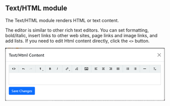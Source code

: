 ## Text/HTML module
The Text/HTML module renders HTML or text content.  

The editor is similar to other rich text editors.  You can set formatting, bold/italic, insert links to other web sites, page links and image 
links, and add lists.  If you need to edit Html content directly, click the `<>` button.

![Text/Html Editor](TextHtml-editor.png)

